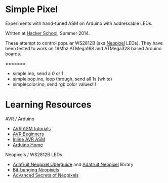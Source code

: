 Simple Pixel
==========
Experiments with hand-tuned ASM on Arduino with addressable LEDs.

Written at [Hacker School](http://www.hackerschool.com/), Summer 2014.

These attempt to control popular WS2812B (aka [Neopixel](https://www.adafruit.com/search?q=neopixel) LEDs). They have been tested to work on 16Mhz ATMega168 and ATMega328 based Arduino boards.

=======

* simple.ino, send a 0 or 1
* simpleloop.ino, loop through, send all 1s (white)
* simplecolor.ino, send rgb color values!!!


Learning Resources
=======

AVR / Arduino

* [AVR ASM tutorials](http://www.avr-asm-tutorial.net/avr_en/beginner/)
* [AVR Beginners](http://www.avrbeginners.net/)
* [Inline AVR ASM](http://www.nongnu.org/avr-libc/user-manual/inline_asm.html)
* [Arduino Home](http://www.arduino.cc/)

Neopixels / WS2812B LEDs

* [Adafruit Neopixel Uberguide](https://learn.adafruit.com/adafruit-neopixel-uberguide/overview) and [Adafruit Neopixel](https://github.com/adafruit/Adafruit_NeoPixel) library
* [Bit-banging Neopixels](http://www.instructables.com/id/Bitbanging-step-by-step-Arduino-control-of-WS2811-/)
* [Advanced Secrets of Neopixels](http://wp.josh.com/2014/05/13/ws2812-neopixels-are-not-so-finicky-once-you-get-to-know-them/)